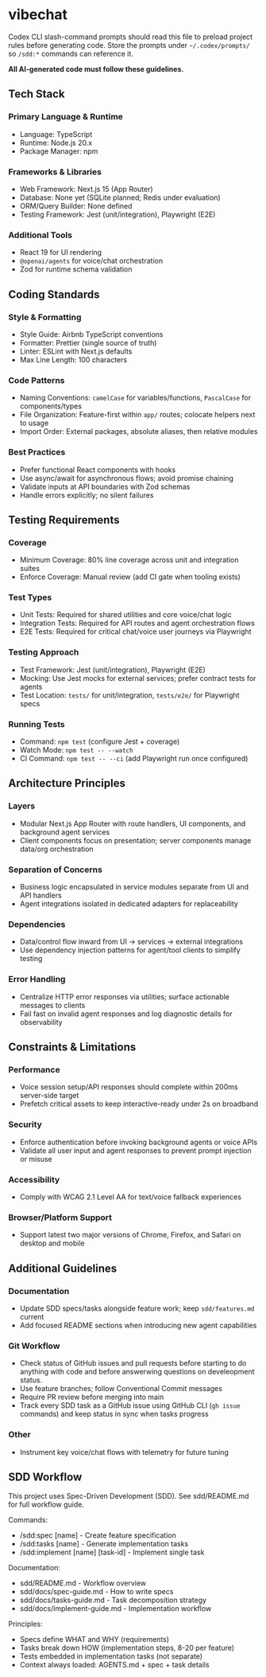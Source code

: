 # vibechat

Codex CLI slash-command prompts should read this file to preload project rules before generating code.
Store the prompts under `~/.codex/prompts/` so `/sdd:*` commands can reference it.

**All AI-generated code must follow these guidelines.**

## Tech Stack

### Primary Language & Runtime
- Language: TypeScript
- Runtime: Node.js 20.x
- Package Manager: npm

### Frameworks & Libraries
- Web Framework: Next.js 15 (App Router)
- Database: None yet (SQLite planned; Redis under evaluation)
- ORM/Query Builder: None defined
- Testing Framework: Jest (unit/integration), Playwright (E2E)

### Additional Tools
- React 19 for UI rendering
- `@openai/agents` for voice/chat orchestration
- Zod for runtime schema validation

## Coding Standards

### Style & Formatting
- Style Guide: Airbnb TypeScript conventions
- Formatter: Prettier (single source of truth)
- Linter: ESLint with Next.js defaults
- Max Line Length: 100 characters

### Code Patterns
- Naming Conventions: `camelCase` for variables/functions, `PascalCase` for components/types
- File Organization: Feature-first within `app/` routes; colocate helpers next to usage
- Import Order: External packages, absolute aliases, then relative modules

### Best Practices
- Prefer functional React components with hooks
- Use async/await for asynchronous flows; avoid promise chaining
- Validate inputs at API boundaries with Zod schemas
- Handle errors explicitly; no silent failures

## Testing Requirements

### Coverage
- Minimum Coverage: 80% line coverage across unit and integration suites
- Enforce Coverage: Manual review (add CI gate when tooling exists)

### Test Types
- Unit Tests: Required for shared utilities and core voice/chat logic
- Integration Tests: Required for API routes and agent orchestration flows
- E2E Tests: Required for critical chat/voice user journeys via Playwright

### Testing Approach
- Test Framework: Jest (unit/integration), Playwright (E2E)
- Mocking: Use Jest mocks for external services; prefer contract tests for agents
- Test Location: `tests/` for unit/integration, `tests/e2e/` for Playwright specs

### Running Tests
- Command: `npm test` (configure Jest + coverage)
- Watch Mode: `npm test -- --watch`
- CI Command: `npm test -- --ci` (add Playwright run once configured)

## Architecture Principles

### Layers
- Modular Next.js App Router with route handlers, UI components, and background agent services
- Client components focus on presentation; server components manage data/org orchestration

### Separation of Concerns
- Business logic encapsulated in service modules separate from UI and API handlers
- Agent integrations isolated in dedicated adapters for replaceability

### Dependencies
- Data/control flow inward from UI → services → external integrations
- Use dependency injection patterns for agent/tool clients to simplify testing

### Error Handling
- Centralize HTTP error responses via utilities; surface actionable messages to clients
- Fail fast on invalid agent responses and log diagnostic details for observability

## Constraints & Limitations

### Performance
- Voice session setup/API responses should complete within 200ms server-side target
- Prefetch critical assets to keep interactive-ready under 2s on broadband

### Security
- Enforce authentication before invoking background agents or voice APIs
- Validate all user input and agent responses to prevent prompt injection or misuse

### Accessibility
- Comply with WCAG 2.1 Level AA for text/voice fallback experiences

### Browser/Platform Support
- Support latest two major versions of Chrome, Firefox, and Safari on desktop and mobile

## Additional Guidelines

### Documentation
- Update SDD specs/tasks alongside feature work; keep `sdd/features.md` current
- Add focused README sections when introducing new agent capabilities

### Git Workflow
- Check status of GitHub issues and pull requests before starting to do anything with code and before answerwing questions on develeopment status.
- Use feature branches; follow Conventional Commit messages
- Require PR review before merging into main
- Track every SDD task as a GitHub issue using GitHub CLI (`gh issue` commands) and keep status in sync when tasks progress

### Other
- Instrument key voice/chat flows with telemetry for future tuning

## SDD Workflow

This project uses Spec-Driven Development (SDD). See sdd/README.md for full workflow guide.

Commands:
- /sdd:spec [name] - Create feature specification
- /sdd:tasks [name] - Generate implementation tasks
- /sdd:implement [name] [task-id] - Implement single task

Documentation:
- sdd/README.md - Workflow overview
- sdd/docs/spec-guide.md - How to write specs
- sdd/docs/tasks-guide.md - Task decomposition strategy
- sdd/docs/implement-guide.md - Implementation workflow

Principles:
- Specs define WHAT and WHY (requirements)
- Tasks break down HOW (implementation steps, 8-20 per feature)
- Tests embedded in implementation tasks (not separate)
- Context always loaded: AGENTS.md + spec + task details
